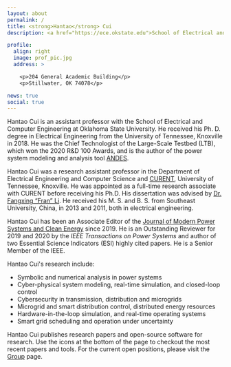 ```yaml
---
layout: about
permalink: /
title: <strong>Hantao</strong> Cui
description: <a href="https://ece.okstate.edu">School of Electrical and Computer Engineering</a>, Oklahoma State University

profile:
  align: right
  image: prof_pic.jpg
  address: >

    <p>204 General Academic Building</p>
    <p>Stillwater, OK 74078</p>

news: true
social: true
---
```

Hantao Cui is an assistant professor with the School of Electrical and Computer Engineering at Oklahoma State University.
He received his Ph. D. degree in Electrical Engineering from the University of Tennessee, Knoxville in 2018.
He was the Chief Technologist of the Large-Scale Testbed (LTB), which won the 2020 R&D 100 Awards, and is the author of the power system modeling and analysis tool [ANDES](https://github.com/cuihantao/andes).

Hantao Cui was a research assistant professor in the Department of Electrical Engineering and Computer Science and
[CURENT](https://curent.utk.edu), University of Tennessee, Knoxville.
He was appointed as a full-time research associate with CURENT before receiving his Ph.D.
His dissertation was advised by [Dr. Fangxing “Fran” Li](http://web.eecs.utk.edu/~fli6).
He received his M. S. and B. S. from Southeast University, China, in 2013 and 2011, both in electrical engineering.

Hantao Cui has been an Associate Editor of the [Journal of Modern Power Systems and Clean Energy](http://www.mpce.info) since 2019.
He is an Outstanding Reviewer for 2019 and 2020 by the _IEEE Transactions on Power Systems_
and author of two Essential Science Indicators (ESI) highly cited papers.
He is a Senior Member of the IEEE.

Hantao Cui's research include:

- Symbolic and numerical analysis in power systems
- Cyber-physical system modeling, real-time simulation, and closed-loop control
- Cybersecurity in transmission, distribution and microgrids
- Microgrid and smart distribution control, distributed energy resources
- Hardware-in-the-loop simulation, and real-time operating systems
- Smart grid scheduling and operation under uncertainty

Hantao Cui publishes research papers and open-source software for research.
Use the icons at the bottom of the page to checkout the most recent papers and tools.
For the current open positions, please visit the [Group](group.html) page.

